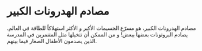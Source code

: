 # مصادم الهدرونات الكبير

مصادم الهدرونات الكبير، هو مسرّع الجسيمات الأكبر و الأكثر استهلاكاً للطاقة في
العالم. يصادم البروتونات بعضها ببعض! و من الممكن أن تتخيلها مثل المتنمرين في
المدرسة الذين يصدمون الأطفال الصغار فيما بينهم.
